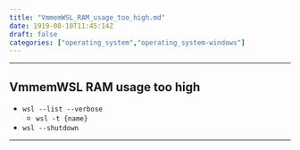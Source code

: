 ```yaml
---
title: "VmmemWSL_RAM_usage_too_high.md"
date: 1919-08-10T11:45:14Z
draft: false
categories: ["operating_system","operating_system-windows"]
---
```




---

## VmmemWSL RAM usage too high

* `wsl --list --verbose`
  *  `wsl -t {name}`
*  `wsl --shutdown`



---

